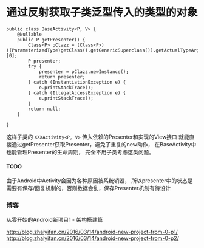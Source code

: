 # 通过反射获取子类泛型传入的类型的对象

    public class BaseActivity<P, V> {
        @Nullable
        public P getPresenter() {
            Class<P> pClazz = (Class<P>) ((ParameterizedType)getClass().getGenericSuperclass()).getActualTypeArguments()[0];
            P presenter;
            try {
                presenter = pClazz.newInstance();
                return presenter;
            } catch (InstantiationException e) {
                e.printStackTrace();
            } catch (IllegalAccessException e) {
                e.printStackTrace();
            }
            return null;
        }

    }

这样子类的 `XXXActivity<P, V>` 传入依赖的Presenter和实现的View接口 就能直接通过getPresenter获取Presenter，避免了重复的new动作， 在BaseActivity中也能管理Presenter的生命周期， 完全不用子类考虑这类问题。

#### TODO

由于Android中Activity会因为各种原因被系统销毁， 所以presenter中的状态是需要有保存/回复机制的，否则数据会乱，保存Presenter机制有待设计


### 博客

从零开始的Android新项目1 - 架构搭建篇

http://blog.zhaiyifan.cn/2016/03/14/android-new-project-from-0-p1/
http://blog.zhaiyifan.cn/2016/03/14/android-new-project-from-0-p2/
